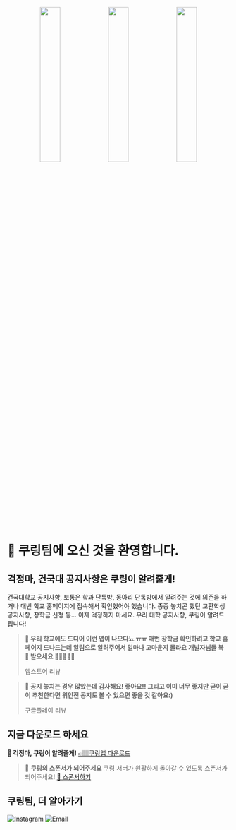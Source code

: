 <p align="center">
 <img src="https://user-images.githubusercontent.com/53814741/163469327-98af5c02-efc7-4c3e-8fec-9195ca6805ad.JPG" width="30%"/>
 <img src="https://user-images.githubusercontent.com/53814741/163469357-aed6a78a-4b65-4a9a-bead-d541e7eee702.JPG" width="30%"/>
 <img src="https://user-images.githubusercontent.com/53814741/163469345-503b6b50-b240-4c8d-9656-c719a5f3d9f2.JPG" width="30%"/>
</p>

# 🎉 쿠링팀에 오신 것을 환영합니다.

## 걱정마, 건국대 공지사항은 쿠링이 알려줄게!

건국대학교 공지사항, 보통은 학과 단톡방, 동아리 단톡방에서 알려주는 것에 의존을 하거나 매번 학교 홈페이지에 접속해서 확인했어야 했습니다. 종종 놓치곤 했던 교환학생 공지사항, 장학금 신청 등... 이제 걱정하지 마세요. 우리 대학 공지사항, 쿠링이 알려드립니다!

> **💬 우리 학교에도 드디어 이런 앱이 나오다뇨 ㅠㅠ 매번 장학금 확인하려고 학교 홈페이지 드나드는데 알림으로 알려주어서 얼마나 고마운지 몰라요 개발자님들 복 🧧 받으세요 🙇‍♀️🙇‍♂️🙇**
> 
> 앱스토어 리뷰

> **💬 공지 놓치는 경우 많았는데 감사해요! 좋아요!! 그리고 이미 너무 좋지만 굳이 굳이 추천한다면 위인전 공지도 볼 수 있으면 좋을 것 같아요:)**
> 
> 구글플레이 리뷰

## 지금 다운로드 하세요

**🔔 걱정마, 쿠링이 알려줄게!** [👉🏽쿠링앱 다운로드](https://ku-ring.onelink.me/Yxhp/598c8775)

> 💖 **쿠링의 스폰서가 되어주세요** 쿠링 서버가 원활하게 돌아갈 수 있도록 스폰서가 되어주세요! [🔗 스폰서하기](https://toss.me/kuringios/1000)

## 쿠링팀, 더 알아가기

[![Instagram](https://img.shields.io/badge/@kuring.konkuk-e4405f?style=for-the-badge&logo=instagram&logoColor=white)](https://bit.ly/3JyMWMi)
[![Email](https://img.shields.io/badge/kuring.korea@gmail.com-168de2?style=for-the-badge&logo=gmail&logoColor=white)](mailto:kuring.korea@gmail.com)
